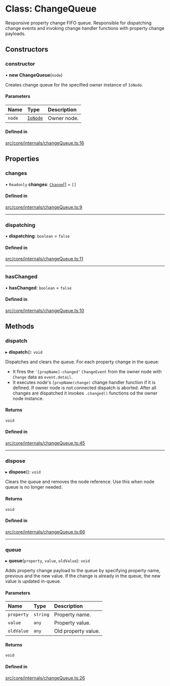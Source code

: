 # Class: ChangeQueue

Responsive property change FIFO queue.
Responsible for dispatching change events and invoking change handler functions with property change payloads.

## Constructors

### constructor

• **new ChangeQueue**(`node`)

Creates change queue for the specified owner instance of `IoNode`.

#### Parameters

| Name | Type | Description |
| :------ | :------ | :------ |
| `node` | [`IoNode`](IoNode.md) | Owner node. |

#### Defined in

[src/core/internals/changeQueue.ts:16](https://github.com/io-gui/iogui/blob/tsc/src/core/internals/changeQueue.ts#L16)

## Properties

### changes

• `Readonly` **changes**: [`Change`](../interfaces/Change.md)[] = `[]`

#### Defined in

[src/core/internals/changeQueue.ts:9](https://github.com/io-gui/iogui/blob/tsc/src/core/internals/changeQueue.ts#L9)

___

### dispatching

• **dispatching**: `boolean` = `false`

#### Defined in

[src/core/internals/changeQueue.ts:11](https://github.com/io-gui/iogui/blob/tsc/src/core/internals/changeQueue.ts#L11)

___

### hasChanged

• **hasChanged**: `boolean` = `false`

#### Defined in

[src/core/internals/changeQueue.ts:10](https://github.com/io-gui/iogui/blob/tsc/src/core/internals/changeQueue.ts#L10)

## Methods

### dispatch

▸ **dispatch**(): `void`

Dispatches and clears the queue.
For each property change in the queue:
 - It fires the `'[propName]-changed'` `ChangeEvent` from the owner node with `Change` data as `event.detail`.
 - It executes node's `[propName(change)` change handler function if it is defined.
If owner node is not connected dispatch is aborted.
After all changes are dispatched it invokes `.changed()` functions od the owner node instance.

#### Returns

`void`

#### Defined in

[src/core/internals/changeQueue.ts:45](https://github.com/io-gui/iogui/blob/tsc/src/core/internals/changeQueue.ts#L45)

___

### dispose

▸ **dispose**(): `void`

Clears the queue and removes the node reference.
Use this when node queue is no longer needed.

#### Returns

`void`

#### Defined in

[src/core/internals/changeQueue.ts:66](https://github.com/io-gui/iogui/blob/tsc/src/core/internals/changeQueue.ts#L66)

___

### queue

▸ **queue**(`property`, `value`, `oldValue`): `void`

Adds property change payload to the queue by specifying property name, previous and the new value.
If the change is already in the queue, the new value is updated in-queue.

#### Parameters

| Name | Type | Description |
| :------ | :------ | :------ |
| `property` | `string` | Property name. |
| `value` | `any` | Property value. |
| `oldValue` | `any` | Old property value. |

#### Returns

`void`

#### Defined in

[src/core/internals/changeQueue.ts:26](https://github.com/io-gui/iogui/blob/tsc/src/core/internals/changeQueue.ts#L26)
